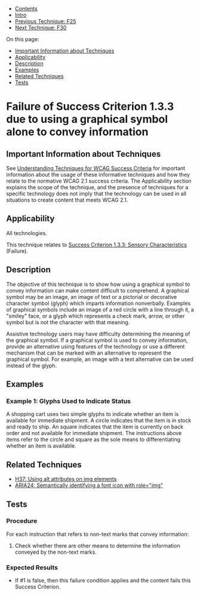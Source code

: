 -   [Contents](https://www.w3.org/WAI/WCAG21/Techniques/#techniques "Table of Contents")
-   [Intro](https://www.w3.org/WAI/WCAG21/Techniques/#introduction "Introduction to Techniques")
-   [Previous Technique: F25](F25)
-   [Next Technique: F30](F30)

On this page:

-   [Important Information about Techniques](#important-information)
-   [Applicability](#applicability)
-   [Description](#description)
-   [Examples](#examples)
-   [Related Techniques](#related)
-   [Tests](#tests)

Failure of Success Criterion 1.3.3 due to using a graphical symbol alone to convey information
==============================================================================================

Important Information about Techniques
--------------------------------------

See [Understanding Techniques for WCAG Success Criteria](https://www.w3.org/WAI/WCAG21/Understanding/understanding-techniques) for important information about the usage of these informative techniques and how they relate to the normative WCAG 2.1 success criteria. The Applicability section explains the scope of the technique, and the presence of techniques for a specific technology does not imply that the technology can be used in all situations to create content that meets WCAG 2.1.

Applicability
-------------

All technologies.

This technique relates to [Success Criterion 1.3.3: Sensory Characteristics](https://www.w3.org/WAI/WCAG21/Understanding/sensory-characteristics) (Failure).

Description
-----------

The objective of this technique is to show how using a graphical symbol to convey information can make content difficult to comprehend. A graphical symbol may be an image, an image of text or a pictorial or decorative character symbol (glyph) which imparts information nonverbally. Examples of graphical symbols include an image of a red circle with a line through it, a "smiley" face, or a glyph which represents a check mark, arrow, or other symbol but is not the character with that meaning.

Assistive technology users may have difficulty determining the meaning of the graphical symbol. If a graphical symbol is used to convey information, provide an alternative using features of the technology or use a different mechanism that can be marked with an alternative to represent the graphical symbol. For example, an image with a text alternative can be used instead of the glyph.

Examples
--------

### Example 1: Glyphs Used to Indicate Status

A shopping cart uses two simple glyphs to indicate whether an item is available for immediate shipment. A circle indicates that the item is in stock and ready to ship. An square indicates that the item is currently on back order and not available for immediate shipment. The instructions above items refer to the circle and square as the sole means to differentiating whether an item is available.

Related Techniques
------------------

-   [H37: Using alt attributes on img elements](https://www.w3.org/WAI/WCAG21/Techniques/html/H37)
-   [ARIA24: Semantically identifying a font icon with role="img"](https://www.w3.org/WAI/WCAG21/Techniques/aria/ARIA24)

Tests
-----

### Procedure

For each instruction that refers to non-text marks that convey information:

1.  Check whether there are other means to determine the information conveyed by the non-text marks.

### Expected Results

-   If \#1 is false, then this failure condition applies and the content fails this Success Criterion.
